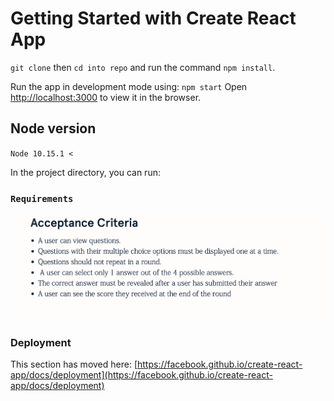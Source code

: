 # Getting Started with Create React App
`git clone` then `cd into repo` and run the command `npm install`.

Run the app in development mode using: `npm start`
Open [http://localhost:3000](http://localhost:3000) to view it in the browser.

## Node version 
`Node 10.15.1 <` 

In the project directory, you can run:

### `Requirements`

![alt text](https://github.com/KPWithCode/TandemQuiz/blob/main/src/assets/AcceptanceCriteria.png)


### Deployment

This section has moved here: [https://facebook.github.io/create-react-app/docs/deployment](https://facebook.github.io/create-react-app/docs/deployment)

